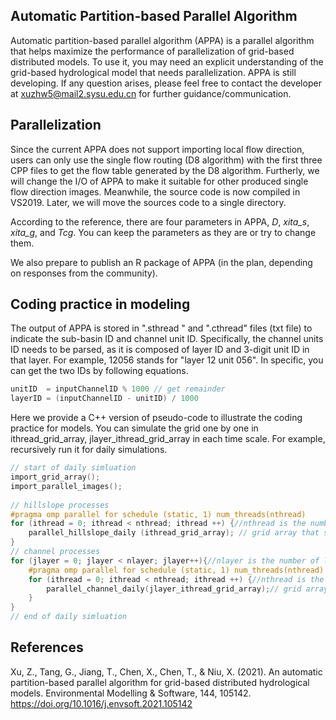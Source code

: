 ## Automatic Partition-based Parallel Algorithm

Automatic partition-based parallel algorithm (APPA) is a parallel algorithm that helps maximize the performance of parallelization of grid-based distributed models. To use it, you may need an explicit understanding of the grid-based hydrological model that needs parallelization. APPA is still developing. If any question arises, please feel free to contact the developer at xuzhw5@mail2.sysu.edu.cn for further guidance/communication. 

## Parallelization

Since the current APPA does not support importing local flow direction, users can only use the single flow routing (D8 algorithm) with the first three CPP files to get the flow table generated by the D8 algorithm. Furtherly, we will change the I/O of APPA to make it suitable for other produced single flow direction images. Meanwhile, the source code is now compiled in VS2019.  Later, we will move the sources code to a single directory. 

According to the reference, there are four parameters in APPA, *D*, *xita_s*, *xita_g*, and *Tcg*. You can keep the parameters as they are or try to change them. 

We also prepare to publish an R package of APPA (in the plan, depending on responses from the community). 

## Coding practice in modeling

The output of APPA is stored in  ".sthread " and ".cthread" files (txt file) to indicate the sub-basin ID and channel unit ID. Specifically, the channel units ID needs to be parsed, as it is composed of layer ID and 3-digit unit ID in that layer. For example, 12056 stands for "layer 12 unit 056".  In specific, you can get the two IDs by following equations.

```C++
unitID  = inputChannelID % 1000 // get remainder
layerID = (inputChannelID - unitID) / 1000
```

Here we provide a C++ version of pseudo-code to illustrate the coding practice for models. You can simulate the grid one by one in ithread_grid_array, jlayer_ithread_grid_array in each time scale. For example, recursively run it for daily simulations. 

```C++
// start of daily simluation
import_grid_array();
import_parallel_images();
    
// hillslope processes 
#pragma omp parallel for schedule (static, 1) num_threads(nthread) 
for (ithread = 0; ithread < nthread; ithread ++) {//nthread is the number of threads
	parallel_hillslope_daily (ithread_grid_array); // grid array that stores addresses of grids
}
// channel processes
for (jlayer = 0; jlayer < nlayer; jlayer++){//nlayer is the number of layers
	#pragma omp parallel for schedule (static, 1) num_threads(nthread) 
	for (ithread = 0; ithread < nthread; ithread ++) {//nthread is the number of threads
		parallel_channel_daily(jlayer_ithread_grid_array);// grid array that stores addresses of grids
	} 
}
// end of daily simluation
```

## References
Xu, Z., Tang, G., Jiang, T., Chen, X., Chen, T., & Niu, X. (2021). An automatic partition-based parallel algorithm for grid-based distributed hydrological models. Environmental Modelling & Software, 144, 105142. https://doi.org/10.1016/j.envsoft.2021.105142
